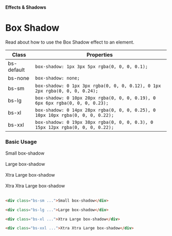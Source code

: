#### Effects & Shadows

# Box Shadow

Read about how to use the Box Shadow effect to an element.

| Class      | Properties                                                                      |
| ---------- | ------------------------------------------------------------------------------- |
| bs-default | `box-shadow: 1px 3px 5px rgba(0, 0, 0, 0.1);`                                   |
| bs-none    | `box-shadow: none;`                                                             |
| bs-sm      | `box-shadow: 0 1px 3px rgba(0, 0, 0, 0.12), 0 1px 2px rgba(0, 0, 0, 0.24);`     |
| bs-lg      | `box-shadow: 0 10px 20px rgba(0, 0, 0, 0.19), 0 6px 6px rgba(0, 0, 0, 0.23);`   |
| bs-xl      | `box-shadow: 0 14px 28px rgba(0, 0, 0, 0.25), 0 10px 10px rgba(0, 0, 0, 0.22);` |
| bs-xxl     | `box-shadow: 0 19px 38px rgba(0, 0, 0, 0.3), 0 15px 12px rgba(0, 0, 0, 0.22);`  |

### Basic Usage

<div class="bs-sm p-3 text-center ...">
    Small box-shadow
</div>
<br>
<div class="bs-lg p-3 text-center ...">
    Large box-shadow
</div>
<br>
<div class="bs-xl p-3 text-center ...">
    Xtra Large box-shadow
</div>
<br>
<div class="bs-xxl p-3 text-center ...">
    Xtra Xtra Large box-shadow
</div>
<br>

```html
<div class="bs-sm ...">Small box-shadow</div>

<div class="bs-lg ...">Large box-shadow</div>

<div class="bs-xl ...">Xtra Large box-shadow</div>

<div class="bs-xxl ...">Xtra Xtra Large box-shadow</div>
```
